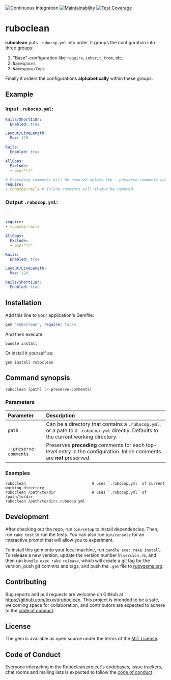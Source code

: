 ![Continuous Integration](https://github.com/lxxxvi/ruboclean/workflows/Continuous%20Integration/badge.svg)
[![Maintainability](https://api.codeclimate.com/v1/badges/a940762e1c0b27caa905/maintainability)](https://codeclimate.com/github/lxxxvi/ruboclean/maintainability)
[![Test Coverage](https://api.codeclimate.com/v1/badges/a940762e1c0b27caa905/test_coverage)](https://codeclimate.com/github/lxxxvi/ruboclean/test_coverage)

# ruboclean

**ruboclean** puts `.rubocop.yml` into order. It groups the configuration into three groups:

1. "Base"-configuration like `require`, `inherit_from`, etc.
2. `Namespaces`
3. `Namespace/Cops`

Finally it orders the configurations **alphabetically** within these groups.

## Example

### Input `.rubocop.yml`:

```yml
Rails/ShortI18n:
  Enabled: true

Layout/LineLength:
  Max: 120

Rails:
  Enabled: true

AllCops:
  Exclude:
  - bin/**/*

# Preceding comments will be removed unless the --preserve-comments option is used.
require:
- rubocop-rails # Inline comments will always be removed.
```

### Output `.rubocop.yml`:

```yml
---

require:
- rubocop-rails

AllCops:
  Exclude:
  - bin/**/*

Rails:
  Enabled: true

Layout/LineLength:
  Max: 120

Rails/ShortI18n:
  Enabled: true
```

## Installation

Add this line to your application's Gemfile:

```ruby
gem 'ruboclean', require: false
```

And then execute:

```shell
bundle install
```

Or install it yourself as:

```shell
gem install ruboclean
```

## Command synopsis

```shell
ruboclean [path] [--preserve-comments]
```

### Parameters

| Parameter | Description |
|:-|:-|
| `path` | Can be a directory that contains a `.rubocop.yml`, or a path to a `.rubocop.yml` directly. Defaults to the current working directory.  |
| `--preserve-comments` |  Preserves **preceding** comments for each top-level entry in the configuration. Inline comments are **not** preserved. |

### Examples

```shell
ruboclean                             # uses `.rubocop.yml` of current working directory
ruboclean /path/to/dir                # uses `.rubocop.yml` of /path/to/dir
ruboclean /path/to/dir/.rubocop.yml
```

## Development

After checking out the repo, run `bin/setup` to install dependencies. Then, run `rake test` to run the tests. You can also run `bin/console` for an interactive prompt that will allow you to experiment.

To install this gem onto your local machine, run `bundle exec rake install`. To release a new version, update the version number in `version.rb`, and then run `bundle exec rake release`, which will create a git tag for the version, push git commits and tags, and push the `.gem` file to [rubygems.org](https://rubygems.org).

## Contributing

Bug reports and pull requests are welcome on GitHub at https://github.com/lxxxvi/ruboclean. This project is intended to be a safe, welcoming space for collaboration, and contributors are expected to adhere to the [code of conduct](https://github.com/lxxxvi/ruboclean/blob/master/CODE_OF_CONDUCT.md).

## License

The gem is available as open source under the terms of the [MIT License](https://opensource.org/licenses/MIT).

## Code of Conduct

Everyone interacting in the Ruboclean project's codebases, issue trackers, chat rooms and mailing lists is expected to follow the [code of conduct](https://github.com/lxxxvi/ruboclean/blob/master/CODE_OF_CONDUCT.md).
